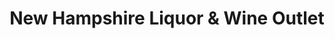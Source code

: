 ---
title: "New Hampshire Liquor & Wine Outlet"
url: /pembroke/new-hampshire-liquor-und-wine-outlet/
shop: Spirituosen
---